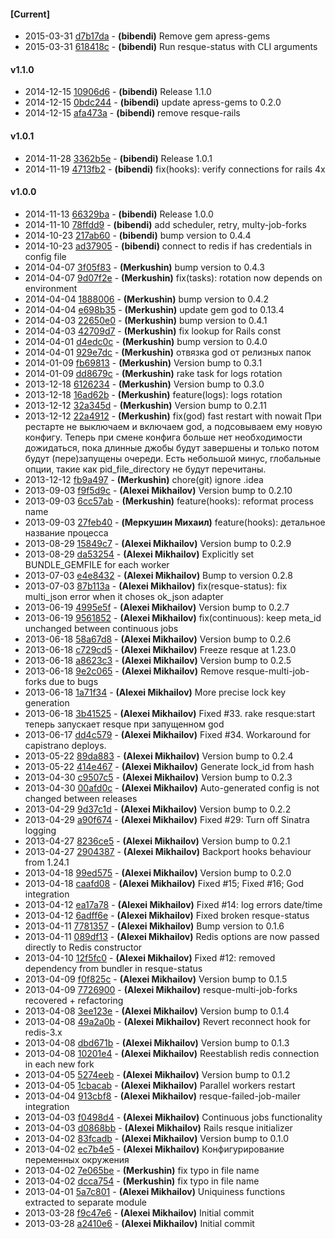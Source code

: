 
#### [Current]
 * 2015-03-31 [d7b17da](../../commit/d7b17da) - __(bibendi)__ Remove gem apress-gems
 * 2015-03-31 [618418c](../../commit/618418c) - __(bibendi)__ Run resque-status with CLI arguments

#### v1.1.0
 * 2014-12-15 [10906d6](../../commit/10906d6) - __(bibendi)__ Release 1.1.0
 * 2014-12-15 [0bdc244](../../commit/0bdc244) - __(bibendi)__ update apress-gems to 0.2.0
 * 2014-12-15 [afa473a](../../commit/afa473a) - __(bibendi)__ remove resque-rails

#### v1.0.1
 * 2014-11-28 [3362b5e](../../commit/3362b5e) - __(bibendi)__ Release 1.0.1
 * 2014-11-19 [4713fb2](../../commit/4713fb2) - __(bibendi)__ fix(hooks): verify connections for rails 4x

#### v1.0.0
 * 2014-11-13 [66329ba](../../commit/66329ba) - __(bibendi)__ Release 1.0.0
 * 2014-11-10 [78ffdd9](../../commit/78ffdd9) - __(bibendi)__ add scheduler, retry, multy-job-forks
 * 2014-10-23 [217ab60](../../commit/217ab60) - __(bibendi)__ bump version to 0.4.4
 * 2014-10-23 [ad37905](../../commit/ad37905) - __(bibendi)__ connect to redis if has credentials in config file
 * 2014-04-07 [3f05f83](../../commit/3f05f83) - __(Merkushin)__ bump version to 0.4.3
 * 2014-04-07 [9d07f2e](../../commit/9d07f2e) - __(Merkushin)__ fix(tasks): rotation now depends on environment
 * 2014-04-04 [1888006](../../commit/1888006) - __(Merkushin)__ bump version to 0.4.2
 * 2014-04-04 [e698b35](../../commit/e698b35) - __(Merkushin)__ update gem god to 0.13.4
 * 2014-04-03 [22650e0](../../commit/22650e0) - __(Merkushin)__ bump version to 0.4.1
 * 2014-04-03 [42709d7](../../commit/42709d7) - __(Merkushin)__ fix lookup for Rails const
 * 2014-04-01 [d4edc0c](../../commit/d4edc0c) - __(Merkushin)__ bump version to 0.4.0
 * 2014-04-01 [929e7dc](../../commit/929e7dc) - __(Merkushin)__ отвязка god от релизных папок
 * 2014-01-09 [fb69813](../../commit/fb69813) - __(Merkushin)__ Version bump to 0.3.1
 * 2014-01-09 [dd8679c](../../commit/dd8679c) - __(Merkushin)__ rake task for logs rotation
 * 2013-12-18 [6126234](../../commit/6126234) - __(Merkushin)__ Version bump to 0.3.0
 * 2013-12-18 [16ad62b](../../commit/16ad62b) - __(Merkushin)__ feature(logs): logs rotation
 * 2013-12-12 [32a345d](../../commit/32a345d) - __(Merkushin)__ Version bump to 0.2.11
 * 2013-12-12 [22a4912](../../commit/22a4912) - __(Merkushin)__ fix(god) fast restart with nowait При рестарте не выключаем и включаем god, а подсовываем ему новую конфигу. Теперь при смене конфига больше нет необходимости дожидаться, пока длинные джобы будут завершены и только потом будут (пере)запущены очереди. Есть небольшой минус, глобальные опции, такие как pid_file_directory не будут перечитаны.
 * 2013-12-12 [fb9a497](../../commit/fb9a497) - __(Merkushin)__ chore(git) ignore .idea
 * 2013-09-03 [f9f5d9c](../../commit/f9f5d9c) - __(Alexei Mikhailov)__ Version bump to 0.2.10
 * 2013-09-03 [6cc57ab](../../commit/6cc57ab) - __(Merkushin)__ feature(hooks): reformat process name
 * 2013-09-03 [27feb40](../../commit/27feb40) - __(Меркушин Михаил)__ feature(hooks): детальное название процесса
 * 2013-08-29 [15849c7](../../commit/15849c7) - __(Alexei Mikhailov)__ Version bump to 0.2.9
 * 2013-08-29 [da53254](../../commit/da53254) - __(Alexei Mikhailov)__ Explicitly set BUNDLE_GEMFILE for each worker
 * 2013-07-03 [e4e8432](../../commit/e4e8432) - __(Alexei Mikhailov)__ Bump to version 0.2.8
 * 2013-07-03 [87b113a](../../commit/87b113a) - __(Alexei Mikhailov)__ fix(resque-status): fix multi_json error when it choses ok_json adapter
 * 2013-06-19 [4995e5f](../../commit/4995e5f) - __(Alexei Mikhailov)__ Version bump to 0.2.7
 * 2013-06-19 [9561852](../../commit/9561852) - __(Alexei Mikhailov)__ fix(continuous): keep meta_id unchanged between continuous jobs
 * 2013-06-18 [58a67d8](../../commit/58a67d8) - __(Alexei Mikhailov)__ Version bump to 0.2.6
 * 2013-06-18 [c729cd5](../../commit/c729cd5) - __(Alexei Mikhailov)__ Freeze resque at 1.23.0
 * 2013-06-18 [a8623c3](../../commit/a8623c3) - __(Alexei Mikhailov)__ Version bump to 0.2.5
 * 2013-06-18 [9e2c065](../../commit/9e2c065) - __(Alexei Mikhailov)__ Remove resque-multi-job-forks due to bugs
 * 2013-06-18 [1a71f34](../../commit/1a71f34) - __(Alexei Mikhailov)__ More precise lock key generation
 * 2013-06-18 [3b41525](../../commit/3b41525) - __(Alexei Mikhailov)__ Fixed #33. rake resque:start теперь запускает resque при запущенном god
 * 2013-06-17 [dd4c579](../../commit/dd4c579) - __(Alexei Mikhailov)__ Fixed #34. Workaround for capistrano deploys.
 * 2013-05-22 [89da883](../../commit/89da883) - __(Alexei Mikhailov)__ Version bump to 0.2.4
 * 2013-05-22 [414e467](../../commit/414e467) - __(Alexei Mikhailov)__ Generate lock_id from hash
 * 2013-04-30 [c9507c5](../../commit/c9507c5) - __(Alexei Mikhailov)__ Version bump to 0.2.3
 * 2013-04-30 [00afd0c](../../commit/00afd0c) - __(Alexei Mikhailov)__ Auto-generated config is not changed between releases
 * 2013-04-29 [9d37c1d](../../commit/9d37c1d) - __(Alexei Mikhailov)__ Version bump to 0.2.2
 * 2013-04-29 [a90f674](../../commit/a90f674) - __(Alexei Mikhailov)__ Fixed #29: Turn off Sinatra logging
 * 2013-04-27 [8236ce5](../../commit/8236ce5) - __(Alexei Mikhailov)__ Version bump to 0.2.1
 * 2013-04-27 [2904387](../../commit/2904387) - __(Alexei Mikhailov)__ Backport hooks behaviour from 1.24.1
 * 2013-04-18 [99ed575](../../commit/99ed575) - __(Alexei Mikhailov)__ Version bump to 0.2.0
 * 2013-04-18 [caafd08](../../commit/caafd08) - __(Alexei Mikhailov)__ Fixed #15; Fixed #16; God integration
 * 2013-04-12 [ea17a78](../../commit/ea17a78) - __(Alexei Mikhailov)__ Fixed #14: log errors date/time
 * 2013-04-12 [6adff6e](../../commit/6adff6e) - __(Alexei Mikhailov)__ Fixed broken resque-status
 * 2013-04-11 [7781357](../../commit/7781357) - __(Alexei Mikhailov)__ Bump version to 0.1.6
 * 2013-04-11 [089df13](../../commit/089df13) - __(Alexei Mikhailov)__ Redis options are now passed directly to Redis constructor
 * 2013-04-10 [12f5fc0](../../commit/12f5fc0) - __(Alexei Mikhailov)__ Fixed #12: removed dependency from bundler in resque-status
 * 2013-04-09 [f0f825c](../../commit/f0f825c) - __(Alexei Mikhailov)__ Version bump to 0.1.5
 * 2013-04-09 [7726900](../../commit/7726900) - __(Alexei Mikhailov)__ resque-multi-job-forks recovered + refactoring
 * 2013-04-08 [3ee123e](../../commit/3ee123e) - __(Alexei Mikhailov)__ Version bump to 0.1.4
 * 2013-04-08 [49a2a0b](../../commit/49a2a0b) - __(Alexei Mikhailov)__ Revert reconnect hook for redis-3.x
 * 2013-04-08 [dbd671b](../../commit/dbd671b) - __(Alexei Mikhailov)__ Version bump to 0.1.3
 * 2013-04-08 [10201e4](../../commit/10201e4) - __(Alexei Mikhailov)__ Reestablish redis connection in each new fork
 * 2013-04-05 [5274eeb](../../commit/5274eeb) - __(Alexei Mikhailov)__ Version bump to 0.1.2
 * 2013-04-05 [1cbacab](../../commit/1cbacab) - __(Alexei Mikhailov)__ Parallel workers restart
 * 2013-04-04 [913cbf8](../../commit/913cbf8) - __(Alexei Mikhailov)__ resque-failed-job-mailer integration
 * 2013-04-03 [f0498d4](../../commit/f0498d4) - __(Alexei Mikhailov)__ Continuous jobs functionality
 * 2013-04-03 [d0868bb](../../commit/d0868bb) - __(Alexei Mikhailov)__ Rails resque initializer
 * 2013-04-02 [83fcadb](../../commit/83fcadb) - __(Alexei Mikhailov)__ Version bump to 0.1.0
 * 2013-04-02 [ec7b4e5](../../commit/ec7b4e5) - __(Alexei Mikhailov)__ Конфигурирование переменных окружения
 * 2013-04-02 [7e065be](../../commit/7e065be) - __(Merkushin)__ fix typo in file name
 * 2013-04-02 [dcca754](../../commit/dcca754) - __(Merkushin)__ fix typo in file name
 * 2013-04-01 [5a7c801](../../commit/5a7c801) - __(Alexei Mikhailov)__ Uniquiness functions extracted to separate module
 * 2013-03-28 [f9c47e6](../../commit/f9c47e6) - __(Alexei Mikhailov)__ Initial commit
 * 2013-03-28 [a2410e6](../../commit/a2410e6) - __(Alexei Mikhailov)__ Initial commit
